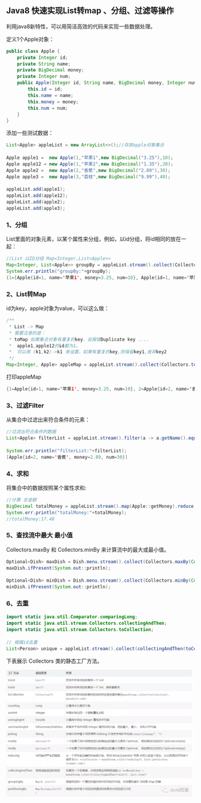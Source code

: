 ## Java8 快速实现List转map 、分组、过滤等操作

利用java8新特性，可以用简洁高效的代码来实现一些数据处理。

定义1个Apple对象：

```java
public class Apple {
    private Integer id;
    private String name;
    private BigDecimal money;
    private Integer num;
    public Apple(Integer id, String name, BigDecimal money, Integer num) {
        this.id = id;
        this.name = name;
        this.money = money;
        this.num = num;
    }
}
```

添加一些测试数据：

```java
List<Apple> appleList = new ArrayList<>();//存放apple对象集合
 
Apple apple1 =  new Apple(1,"苹果1",new BigDecimal("3.25"),10);
Apple apple12 = new Apple(1,"苹果2",new BigDecimal("1.35"),20);
Apple apple2 =  new Apple(2,"香蕉",new BigDecimal("2.89"),30);
Apple apple3 =  new Apple(3,"荔枝",new BigDecimal("9.99"),40);
 
appleList.add(apple1);
appleList.add(apple12);
appleList.add(apple2);
appleList.add(apple3);
```

### 1、分组

List里面的对象元素，以某个属性来分组，例如，以id分组，将id相同的放在一起：

```java
//List 以ID分组 Map<Integer,List<Apple>>
Map<Integer, List<Apple>> groupBy = appleList.stream().collect(Collectors.groupingBy(Apple::getId));
System.err.println("groupBy:"+groupBy);
{1=[Apple{id=1, name='苹果1', money=3.25, num=10}, Apple{id=1, name='苹果2', money=1.35, num=20}], 2=[Apple{id=2, name='香蕉', money=2.89, num=30}], 3=[Apple{id=3, name='荔枝', money=9.99, num=40}]}
```

### 2、List转Map

id为key，apple对象为value，可以这么做：

```java
/**
 * List -> Map
 * 需要注意的是：
 * toMap 如果集合对象有重复的key，会报错Duplicate key ....
 *  apple1,apple12的id都为1。
 *  可以用 (k1,k2)->k1 来设置，如果有重复的key,则保留key1,舍弃key2
 */
Map<Integer, Apple> appleMap = appleList.stream().collect(Collectors.toMap(Apple::getId, a -> a,(k1,k2)->k1));
```

打印appleMap

```java
{1=Apple{id=1, name='苹果1', money=3.25, num=10}, 2=Apple{id=2, name='香蕉', money=2.89, num=30}, 3=Apple{id=3, name='荔枝', money=9.99, num=40}}
```

### 3、过滤Filter

从集合中过滤出来符合条件的元素：

```java
//过滤出符合条件的数据
List<Apple> filterList = appleList.stream().filter(a -> a.getName().equals("香蕉")).collect(Collectors.toList());
 
System.err.println("filterList:"+filterList);
[Apple{id=2, name='香蕉', money=2.89, num=30}]
```

### 4、求和

将集合中的数据按照某个属性求和:

```java
//计算 总金额
BigDecimal totalMoney = appleList.stream().map(Apple::getMoney).reduce(BigDecimal.ZERO, BigDecimal::add);
System.err.println("totalMoney:"+totalMoney);  
//totalMoney:17.48
```

### 5、查找流中最大 最小值

Collectors.maxBy 和 Collectors.minBy 来计算流中的最大或最小值。

```java
Optional<Dish> maxDish = Dish.menu.stream().collect(Collectors.maxBy(Comparator.comparing(Dish::getCalories)));
maxDish.ifPresent(System.out::println);
 
Optional<Dish> minDish = Dish.menu.stream().collect(Collectors.minBy(Comparator.comparing(Dish::getCalories)));
minDish.ifPresent(System.out::println);
```

### 6、去重

```java
import static java.util.Comparator.comparingLong;
import static java.util.stream.Collectors.collectingAndThen;
import static java.util.stream.Collectors.toCollection;
 
// 根据id去重
List<Person> unique = appleList.stream().collect(collectingAndThen(toCollection(() -> new TreeSet<>(comparingLong(Apple::getId))), ArrayList::new));
```

下表展示 Collectors 类的静态工厂方法。

![图片](./Java8-List%E5%BF%AB%E9%80%9F%E8%BD%ACmap.assets/20210610215939.png)


